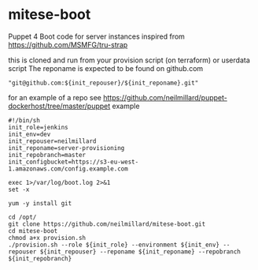 # mitese-boot
Puppet 4 Boot code for server instances
inspired from https://github.com/MSMFG/tru-strap

this is cloned and run from your provision script (on terraform) or userdata script
The reponame is expected to be found on github.com 
```
"git@github.com:${init_repouser}/${init_reponame}.git"
```
for an example of a repo see https://github.com/neilmillard/puppet-dockerhost/tree/master/puppet
example

```
#!/bin/sh
init_role=jenkins
init_env=dev
init_repouser=neilmillard
init_reponame=server-provisioning
init_repobranch=master
init_configbucket=https://s3-eu-west-1.amazonaws.com/config.example.com

exec 1>/var/log/boot.log 2>&1
set -x

yum -y install git

cd /opt/
git clone https://github.com/neilmillard/mitese-boot.git
cd mitese-boot
chmod a+x provision.sh
./provision.sh --role ${init_role} --environment ${init_env} --repouser ${init_repouser} --reponame ${init_reponame} --repobranch ${init_repobranch}
```
